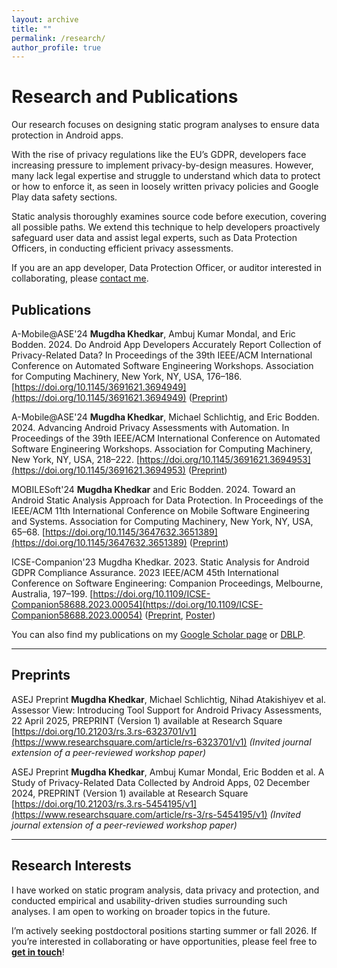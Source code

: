 ```yaml
---
layout: archive
title: ""
permalink: /research/
author_profile: true
---
```


**Research and Publications**
=====

Our research focuses on designing static program analyses to ensure data protection in Android apps.

With the rise of privacy regulations like the EU’s GDPR, developers face increasing pressure to implement privacy-by-design measures. However, many lack legal expertise and struggle to understand which data to protect or how to enforce it, as seen in loosely written privacy policies and Google Play data safety sections.

Static analysis thoroughly examines source code before execution, covering all possible paths. We extend this technique to help developers proactively safeguard user data and assist legal experts, such as Data Protection Officers, in conducting efficient privacy assessments.

If you are an app developer, Data Protection Officer, or auditor interested in collaborating, please [contact me](mailto:mugdha.khedkar@upb.de). 

## Publications

<span class="pub-abbr pub-asew">A-Mobile@ASE'24</span>  **Mugdha Khedkar**, Ambuj Kumar Mondal, and Eric Bodden. 2024. Do Android App Developers Accurately Report Collection of Privacy-Related Data? In Proceedings of the 39th IEEE/ACM International Conference on Automated Software Engineering Workshops. Association for Computing Machinery, New York, NY, USA, 176–186. [https://doi.org/10.1145/3691621.3694949](https://doi.org/10.1145/3691621.3694949) ([Preprint](https://arxiv.org/abs/2409.04167))

<span class="pub-abbr pub-asew">A-Mobile@ASE'24</span> **Mugdha Khedkar**, Michael Schlichtig, and Eric Bodden. 2024. Advancing Android Privacy Assessments with Automation. In Proceedings of the 39th IEEE/ACM International Conference on Automated Software Engineering Workshops. Association for Computing Machinery, New York, NY, USA, 218–222. [https://doi.org/10.1145/3691621.3694953](https://doi.org/10.1145/3691621.3694953) ([Preprint](https://arxiv.org/abs/2409.06564))

<span class="pub-abbr pub-mobilesoft">MOBILESoft'24</span>  **Mugdha Khedkar** and Eric Bodden. 2024. Toward an Android Static Analysis Approach for Data Protection. In Proceedings of the IEEE/ACM 11th International Conference on Mobile Software Engineering and Systems. Association for Computing Machinery, New York, NY, USA, 65–68. [https://doi.org/10.1145/3647632.3651389](https://doi.org/10.1145/3647632.3651389) ([Preprint](https://arxiv.org/abs/2402.07889))

<span class="pub-abbr pub-icse">ICSE-Companion'23</span> Mugdha Khedkar. 2023. Static Analysis for Android GDPR Compliance Assurance. 2023 IEEE/ACM 45th International Conference on Software Engineering: Companion Proceedings, Melbourne, Australia, 197–199. [https://doi.org/10.1109/ICSE-Companion58688.2023.00054](https://doi.org/10.1109/ICSE-Companion58688.2023.00054) ([Preprint](https://arxiv.org/abs/2303.09606), [Poster]({{mugdhak30.github.io}}/assets/MugdhaICSE2023Poster.pdf))

You can also find my publications on my [Google Scholar page](https://scholar.google.com/citations?user=E737Q-wAAAAJ&hl=en) or [DBLP](https://dblp.org/pid/342/8311.html).

---

## Preprints

<span class="pub-abbr pub-preprint">ASEJ Preprint</span> **Mugdha Khedkar**, Michael Schlichtig, Nihad Atakishiyev et al. Assessor View: Introducing Tool Support for Android Privacy Assessments, 22 April 2025, PREPRINT (Version 1) available at Research Square [https://doi.org/10.21203/rs.3.rs-6323701/v1](https://www.researchsquare.com/article/rs-6323701/v1) 
*(Invited journal extension of a peer-reviewed workshop paper)*

<span class="pub-abbr pub-preprint">ASEJ Preprint</span> **Mugdha Khedkar**, Ambuj Kumar Mondal, Eric Bodden et al. A Study of Privacy-Related Data Collected by Android Apps, 02 December 2024, PREPRINT (Version 1) available at Research Square [https://doi.org/10.21203/rs.3.rs-5454195/v1](https://www.researchsquare.com/article/rs-3/rs-5454195/v1) 
*(Invited journal extension of a peer-reviewed workshop paper)*

---

## Research Interests

I have worked on static program analysis, data privacy and protection, and conducted empirical and usability-driven studies surrounding such analyses. I am open to working on broader topics in the future. 

I’m actively seeking postdoctoral positions starting summer or fall 2026. If you’re interested in collaborating or have opportunities, please feel free to <a href="mugdha.khedkar@upb.de"><strong>get in touch</strong></a>!

